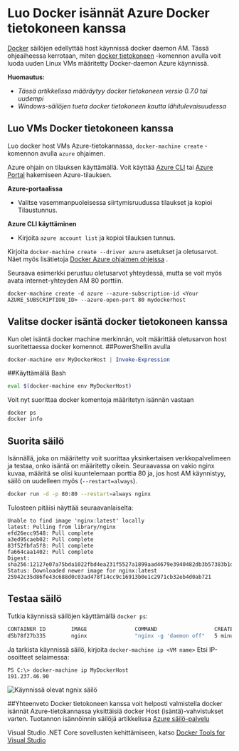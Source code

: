<properties
   pageTitle="Luo Docker isännät Azure Docker koneen kanssa | Microsoft Azure"
   description="Tässä artikkelissa kuvataan Docker tietokoneen docker isännät luominen Azure käyttö."
   services="azure-container-service"
   documentationCenter="na"
   authors="mlearned"
   manager="douge"
   editor="" />
<tags
   ms.service="multiple"
   ms.devlang="dotnet"
   ms.topic="article"
   ms.tgt_pltfrm="na"
   ms.workload="multiple"
   ms.date="06/08/2016"
   ms.author="mlearned" />

# <a name="create-docker-hosts-in-azure-with-docker-machine"></a>Luo Docker isännät Azure Docker tietokoneen kanssa

[Docker](https://www.docker.com/) säilöjen edellyttää host käynnissä docker daemon AM.
Tässä ohjeaiheessa kerrotaan, miten [docker tietokoneen](https://docs.docker.com/machine/) -komennon avulla voit luoda uuden Linux VMs määritetty Docker-daemon Azure käynnissä. 

**Huomautus:** 
- *Tässä artikkelissa määräytyy docker tietokoneen versio 0.7.0 tai uudempi*
- *Windows-säilöjen tueta docker tietokoneen kautta lähitulevaisuudessa*

## <a name="create-vms-with-docker-machine"></a>Luo VMs Docker tietokoneen kanssa

Luo docker host VMs Azure-tietokannassa, `docker-machine create` -komennon avulla `azure` ohjaimen. 

Azure ohjain on tilauksen käyttämällä. Voit käyttää [Azure CLI](xplat-cli-install.md) tai [Azure Portal](https://portal.azure.com) hakemiseen Azure-tilauksen. 

**Azure-portaalissa**
- Valitse vasemmanpuoleisessa siirtymisruudussa tilaukset ja kopioi Tilaustunnus.

**Azure CLI käyttäminen**
- Kirjoita ```azure account list``` ja kopioi tilauksen tunnus.

Kirjoita `docker-machine create --driver azure` asetukset ja oletusarvot.
Näet myös lisätietoja [Docker Azure ohjaimen ohjeissa](https://docs.docker.com/machine/drivers/azure/) . 

Seuraava esimerkki perustuu oletusarvot yhteydessä, mutta se voit myös avata internet-yhteyden AM 80 porttiin. 

```
docker-machine create -d azure --azure-subscription-id <Your AZURE_SUBSCRIPTION_ID> --azure-open-port 80 mydockerhost
```

## <a name="choose-a-docker-host-with-docker-machine"></a>Valitse docker isäntä docker tietokoneen kanssa
Kun olet isäntä docker machine merkinnän, voit määrittää oletusarvon host suoritettaessa docker komennot.
##<a name="using-powershell"></a>PowerShellin avulla

```powershell
docker-machine env MyDockerHost | Invoke-Expression 
```

##<a name="using-bash"></a>Käyttämällä Bash

```bash
eval $(docker-machine env MyDockerHost)
```

Voit nyt suorittaa docker komentoja määritetyn isännän vastaan

```
docker ps
docker info
```

## <a name="run-a-container"></a>Suorita säilö

Isännällä, joka on määritetty voit suorittaa yksinkertaisen verkkopalvelimeen ja testaa, onko isäntä on määritetty oikein.
Seuraavassa on vakio nginx kuvaa, määritä se olisi kuuntelemaan porttia 80 ja, jos host AM käynnistyy, säilö on uudelleen myös (`--restart=always`). 

```bash
docker run -d -p 80:80 --restart=always nginx
```

Tulosteen pitäisi näyttää seuraavanlaiselta:

```
Unable to find image 'nginx:latest' locally
latest: Pulling from library/nginx
efd26ecc9548: Pull complete
a3ed95caeb02: Pull complete
83f52fbfa5f8: Pull complete
fa664caa1402: Pull complete
Digest: sha256:12127e07a75bda1022fbd4ea231f5527a1899aad4679e3940482db3b57383b1d
Status: Downloaded newer image for nginx:latest
25942c35d86fe43c688d0c03ad478f14cc9c16913b0e1c2971cb32eb4d0ab721
```

## <a name="test-the-container"></a>Testaa säilö

Tutkia käynnissä säilöjen käyttämällä `docker ps`:

```bash
CONTAINER ID        IMAGE               COMMAND                  CREATED             STATUS              PORTS                         NAMES
d5b78f27b335        nginx               "nginx -g 'daemon off"   5 minutes ago       Up 5 minutes        0.0.0.0:80->80/tcp, 443/tcp   goofy_mahavira
```

Ja tarkista käynnissä säilö, kirjoita `docker-machine ip <VM name>` Etsi IP-osoitteet selaimessa:

```
PS C:\> docker-machine ip MyDockerHost
191.237.46.90
```

![Käynnissä olevat ngnix säilö](./media/vs-azure-tools-docker-machine-azure-config/nginxsuccess.png)

##<a name="summary"></a>Yhteenveto
Docker tietokoneen kanssa voit helposti valmistella docker isännät Azure-tietokannassa yksittäisiä docker Host (isäntä)-vahvistukset varten.
Tuotannon isännöinnin säilöjä artikkelissa [Azure säilö-palvelu](http://aka.ms/AzureContainerService)

Visual Studio .NET Core sovellusten kehittämiseen, katso [Docker Tools for Visual Studio](http://aka.ms/DockerToolsForVS)
